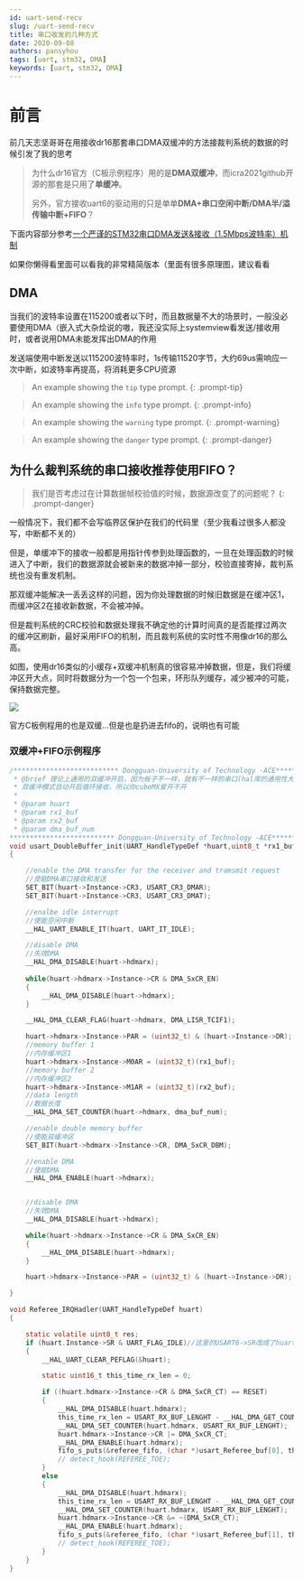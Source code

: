 ```yaml
---
id: uart-send-recv
slug: /uart-send-recv
title: 串口收发的几种方式
date: 2020-09-08
authors: pansyhou
tags: [uart, stm32, DMA]
keywords: [uart, stm32, DMA]
---
```




# 前言

前几天志坚哥哥在用接收dr16那套串口DMA双缓冲的方法接裁判系统的数据的时候引发了我的思考

> 为什么dr16官方（C板示例程序）用的是**DMA双缓冲**，而icra2021github开源的那套是只用了**单缓冲**。
>
> 另外，官方接收uart6的驱动用的只是单单**DMA+串口空闲中断/DMA半/溢传输中断+FIFO**？

下面内容部分参考[一个严谨的STM32串口DMA发送&amp;接收（1.5Mbps波特率）机制](https://www.eet-china.com/mp/a28491.html)

如果你懒得看里面可以看我的非常精简版本（里面有很多原理图，建议看看

## DMA

当我们的波特率设置在115200或者以下时，而且数据量不大的场景时，一般没必要使用DMA（嵌入式大杂烩说的嗷，我还没实际上systemview看发送/接收用时，或者说用DMA未能发挥出DMA的作用

发送端使用中断发送以115200波特率时，1s传输11520字节，大约69us需响应一次中断，如波特率再提高，将消耗更多CPU资源

> An example showing the `tip` type prompt.
> {: .prompt-tip}

> An example showing the `info` type prompt.
> {: .prompt-info}

> An example showing the `warning` type prompt.
> {: .prompt-warning}

> An example showing the `danger` type prompt.
> {: .prompt-danger}

## 为什么裁判系统的串口接收推荐使用FIFO？

> 我们是否考虑过在计算数据帧校验值的时候，数据源改变了的问题呢？
> {: .prompt-danger}

一般情况下，我们都不会写临界区保护在我们的代码里（至少我看过很多人都没写，中断都不关的）

但是，单缓冲下的接收一般都是用指针传参到处理函数的，一旦在处理函数的时候进入了中断，我们的数据源就会被新来的数据冲掉一部分，校验直接寄掉，裁判系统也没有重发机制。

那双缓冲能解决一丢丢这样的问题，因为你处理数据的时候旧数据是在缓冲区1，而缓冲区2在接收新数据，不会被冲掉。

但是裁判系统的CRC校验和数据处理我不确定他的计算时间真的是否能撑过两次的缓冲区刷新，最好采用FIFO的机制，而且裁判系统的实时性不用像dr16的那么高。

如图，使用dr16类似的小缓存+双缓冲机制真的很容易冲掉数据，但是，我们将缓冲区开大点，同时将数据分为一个包一个包来，环形队列缓存，减少被冲的可能，保持数据完整。

![](https://pic.imgdb.cn/item/62efb93b16f2c2beb19b191d.png)

官方C板例程用的也是双缓...但是也是扔进去fifo的，说明也有可能

### 双缓冲+FIFO示例程序

```c
/************************** Dongguan-University of Technology -ACE**************************
 * @brief 理论上通用的双缓冲开启，因为板子不一样，就有不一样的串口(hal库的通用性大大提高了)//TODO:待测试
 * 双缓冲模式自动开启循环接收，所以你cubeMX爱开不开
 * 
 * @param huart 
 * @param rx1_buf 
 * @param rx2_buf 
 * @param dma_buf_num 
************************** Dongguan-University of Technology -ACE***************************/
void usart_DoubleBuffer_init(UART_HandleTypeDef *huart,uint8_t *rx1_buf, uint8_t *rx2_buf, uint16_t dma_buf_num)
{

    //enable the DMA transfer for the receiver and tramsmit request
    //使能DMA串口接收和发送
    SET_BIT(huart->Instance->CR3, USART_CR3_DMAR);
    SET_BIT(huart->Instance->CR3, USART_CR3_DMAT);

    //enalbe idle interrupt
    //使能空闲中断
    __HAL_UART_ENABLE_IT(huart, UART_IT_IDLE);

    //disable DMA
    //失效DMA
    __HAL_DMA_DISABLE(huart->hdmarx);
  
    while(huart->hdmarx->Instance->CR & DMA_SxCR_EN)
    {
        __HAL_DMA_DISABLE(huart->hdmarx);
    }

    __HAL_DMA_CLEAR_FLAG(huart->hdmarx, DMA_LISR_TCIF1);

    huart->hdmarx->Instance->PAR = (uint32_t) & (huart->Instance->DR);
    //memory buffer 1
    //内存缓冲区1
    huart->hdmarx->Instance->M0AR = (uint32_t)(rx1_buf);
    //memory buffer 2
    //内存缓冲区2
    huart->hdmarx->Instance->M1AR = (uint32_t)(rx2_buf);
    //data length
    //数据长度
    __HAL_DMA_SET_COUNTER(huart->hdmarx, dma_buf_num);

    //enable double memory buffer
    //使能双缓冲区
    SET_BIT(huart->hdmarx->Instance->CR, DMA_SxCR_DBM);

    //enable DMA
    //使能DMA
    __HAL_DMA_ENABLE(huart->hdmarx);


    //disable DMA
    //失效DMA
    __HAL_DMA_DISABLE(huart->hdmarx);

    while(huart->hdmarx->Instance->CR & DMA_SxCR_EN)
    {
        __HAL_DMA_DISABLE(huart->hdmarx);
    }

    huart->hdmarx->Instance->PAR = (uint32_t) & (huart->Instance->DR);

}

void Referee_IRQHadler(UART_HandleTypeDef huart)
{

    static volatile uint8_t res;
    if (huart.Instance->SR & UART_FLAG_IDLE)//这里的USART6->SR改成了huart.Instance->SR，提高适用性
    {
        __HAL_UART_CLEAR_PEFLAG(&huart);

        static uint16_t this_time_rx_len = 0;

        if ((huart.hdmarx->Instance->CR & DMA_SxCR_CT) == RESET)
        {
            __HAL_DMA_DISABLE(huart.hdmarx);
            this_time_rx_len = USART_RX_BUF_LENGHT - __HAL_DMA_GET_COUNTER(huart.hdmarx);
            __HAL_DMA_SET_COUNTER(huart.hdmarx, USART_RX_BUF_LENGHT);
            huart.hdmarx->Instance->CR |= DMA_SxCR_CT;
            __HAL_DMA_ENABLE(huart.hdmarx);
            fifo_s_puts(&referee_fifo, (char *)usart_Referee_buf[0], this_time_rx_len);
            // detect_hook(REFEREE_TOE);
        }
        else
        {
            __HAL_DMA_DISABLE(huart.hdmarx);
            this_time_rx_len = USART_RX_BUF_LENGHT - __HAL_DMA_GET_COUNTER(huart.hdmarx);
            __HAL_DMA_SET_COUNTER(huart.hdmarx, USART_RX_BUF_LENGHT);
            huart.hdmarx->Instance->CR &= ~(DMA_SxCR_CT);
            __HAL_DMA_ENABLE(huart.hdmarx);
            fifo_s_puts(&referee_fifo, (char *)usart_Referee_buf[1], this_time_rx_len);
            // detect_hook(REFEREE_TOE);
        }
    }
}
```
